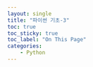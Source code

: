 ```yaml
---
layout: single
title: "파이썬 기초-3"
toc: true
toc_sticky: true
toc_label: "On This Page"
categories:
    - Python
---
```


<br>

